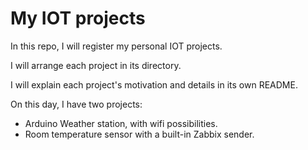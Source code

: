 # My IOT projects

In this repo, I will register my personal IOT projects.

I will arrange each project in its directory.

I will explain each project's motivation and details in its own README.

On this day, I have two projects:
- Arduino Weather station, with wifi possibilities.
- Room temperature sensor with a built-in Zabbix sender.
